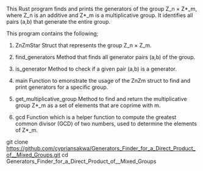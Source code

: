 This Rust program finds and prints the generators of the group Z_n × Z*_m, where Z_n is an additive  and Z*_m is a multiplicative group. 
It identifies all pairs (a,b) that generate the entire group. 

This program contains the following;

1. ZnZmStar Struct that represents the group Z_n × Z_m.

2. find_generators Method that finds all generator pairs (a,b) of the group.

3. is_generator Method to check if a given pair (a,b) is a generator.

4. main Function to emonstrate the usage of the ZnZm struct to find and print generators for a specific group.
5. get_multiplicative_group Method to find and return the multiplicative group Z*_m as a set of elements that are coprime with m.
6. gcd Function which is a helper function to compute the greatest common divisor (GCD) of two numbers, used to determine the elements of Z*_m.

git clone https://github.com/cypriansakwa/Generators_Finder_for_a_Direct_Product_of__Mixed_Groups.git 
cd Generators_Finder_for_a_Direct_Product_of__Mixed_Groups
